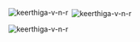 
<p><img align="left" src="https://github-readme-stats.vercel.app/api/top-langs?username=keerthiga-v-n-r&show_icons=true&locale=en&layout=compact" alt="keerthiga-v-n-r" /></p>

<p>&nbsp;<img align="center" src="https://github-readme-stats.vercel.app/api?username=keerthiga-v-n-r&show_icons=true&locale=en" alt="keerthiga-v-n-r" /></p>

<p><img align="center" src="https://github-readme-streak-stats.herokuapp.com/?user=keerthiga-v-n-r&" alt="keerthiga-v-n-r" /></p>


